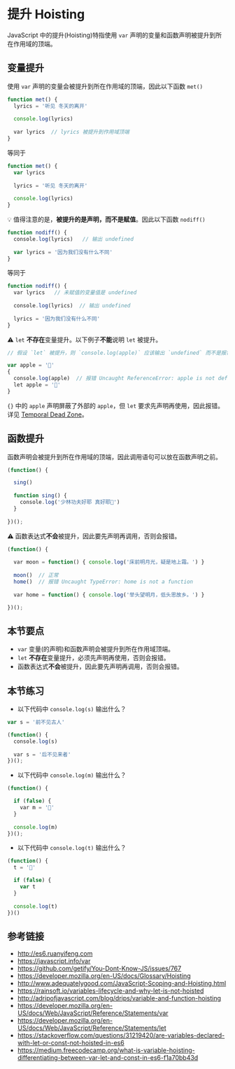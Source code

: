 # 提升 Hoisting

JavaScript 中的提升(Hoisting)特指使用 `var` 声明的变量和函数声明被提升到所在作用域的顶端。

## 变量提升
使用 `var` 声明的变量会被提升到所在作用域的顶端，因此以下函数 `met()`
```javascript
function met() {
  lyrics = '听见 冬天的离开'
 
  console.log(lyrics)
 
  var lyrics  // lyrics 被提升到作用域顶端
}
```
等同于
```javascript
function met() {
  var lyrics
  
  lyrics = '听见 冬天的离开'
 
  console.log(lyrics)
}
```
💡 值得注意的是，**被提升的是声明，而不是赋值**。因此以下函数 `nodiff()`
```javascript
function nodiff() {
  console.log(lyrics)   // 输出 undefined
  
  var lyrics = '因为我们没有什么不同'
}
```
等同于
```javascript
function nodiff() {
  var lyrics   // 未赋值的变量值是 undefined
  
  console.log(lyrics)  // 输出 undefined
  
  lyrics = '因为我们没有什么不同'
}
```

⚠️ `let` **不存在**变量提升。以下例子**不能**说明 `let` 被提升。
```javascript
// 假设 `let` 被提升，则 `console.log(apple)` 应该输出 `undefined` 而不是报错。

var apple = '🍎'
{
  console.log(apple)  // 报错 Uncaught ReferenceError: apple is not defined
  let apple = '🍏'
}
```
`{}` 中的 `apple` 声明屏蔽了外部的 `apple`，但 `let` 要求先声明再使用，因此报错。详见 [Temporal Dead Zone](https://developer.mozilla.org/en-US/docs/Web/JavaScript/Reference/Statements/let#Temporal_dead_zone_and_errors_with_let)。


## 函数提升
函数声明会被提升到所在作用域的顶端，因此调用语句可以放在函数声明之前。
```javascript
(function() {

  sing()
  
  function sing() {
    console.log('少林功夫好耶 真好耶🎸')
  }
  
})();
```
⚠️ 函数表达式**不会**被提升，因此要先声明再调用，否则会报错。
```javascript
(function() {
  
  var moon = function() { console.log('床前明月光，疑是地上霜。') }
  
  moon()  // 正常
  home()  // 报错 Uncaught TypeError: home is not a function
  
  var home = function() { console.log('举头望明月，低头思故乡。') }

})();
```

## 本节要点
* `var` 变量(的声明)和函数声明会被提升到所在作用域顶端。
* `let` **不存在**变量提升，必须先声明再使用，否则会报错。
* 函数表达式**不会**被提升，因此要先声明再调用，否则会报错。

## 本节练习
* 以下代码中 `console.log(s)` 输出什么？
```javascript
var s = '前不见古人'

(function() {
  console.log(s)
  
  var s = '后不见来者'
})();
```
* 以下代码中 `console.log(m)` 输出什么？
```javascript
(function() {

  if (false) {
    var m = '🚫'
  }
  
  console.log(m)
})();
```

* 以下代码中 `console.log(t)` 输出什么？
```javascript
(function() {
  t = '🐯'

  if (false) {
    var t
  }
  
  console.log(t)
})()
```

## 参考链接
* http://es6.ruanyifeng.com
* https://javascript.info/var
* https://github.com/getify/You-Dont-Know-JS/issues/767
* https://developer.mozilla.org/en-US/docs/Glossary/Hoisting
* http://www.adequatelygood.com/JavaScript-Scoping-and-Hoisting.html
* https://rainsoft.io/variables-lifecycle-and-why-let-is-not-hoisted
* http://adripofjavascript.com/blog/drips/variable-and-function-hoisting
* https://developer.mozilla.org/en-US/docs/Web/JavaScript/Reference/Statements/var
* https://developer.mozilla.org/en-US/docs/Web/JavaScript/Reference/Statements/let
* https://stackoverflow.com/questions/31219420/are-variables-declared-with-let-or-const-not-hoisted-in-es6
* https://medium.freecodecamp.org/what-is-variable-hoisting-differentiating-between-var-let-and-const-in-es6-f1a70bb43d

